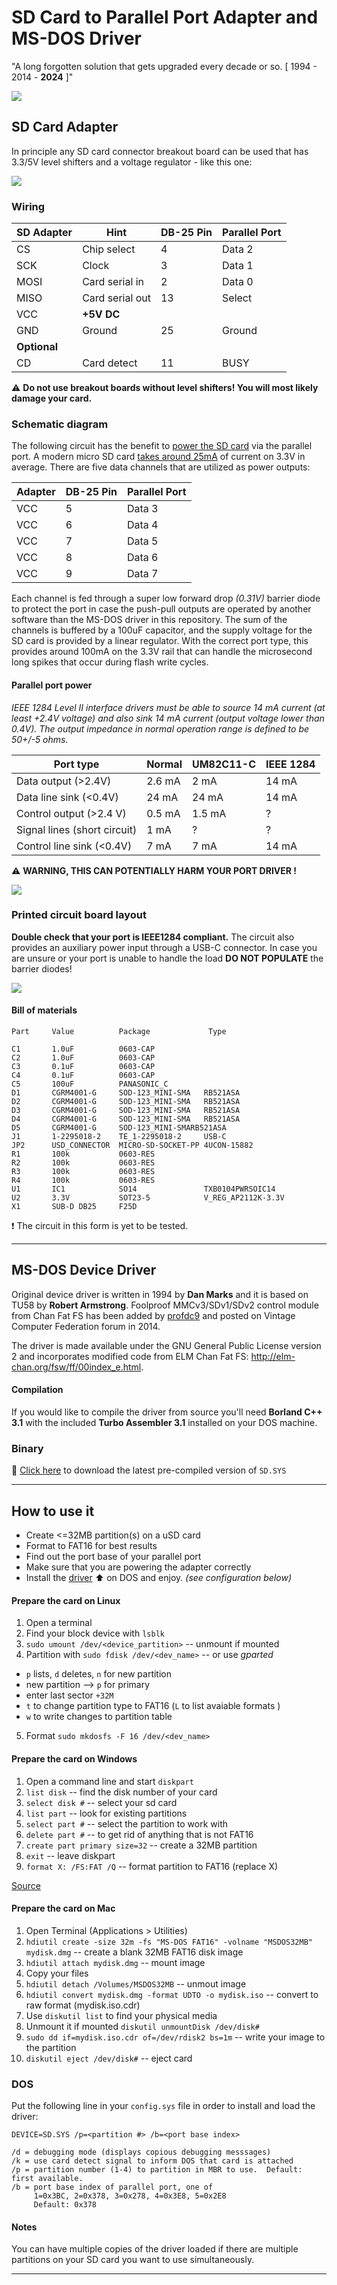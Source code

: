 # SD Card to Parallel Port Adapter and MS-DOS Driver

"A long forgotten solution that gets upgraded every decade or so. [ 1994 - 2014 - **2024** ]"

![](doc/teaser.png)

## SD Card Adapter
In principle any SD card connector breakout board can be used that has 3.3/5V level shifters and a voltage regulator - like this one:

![](doc/adapter.png)

### Wiring
| SD Adapter | Hint | DB-25 Pin | Parallel Port |
| -------- | ------- | ------- | ------- |
| CS |Chip select| 4 | Data 2 |
| SCK |Clock| 3 | Data 1 |
| MOSI |Card serial in| 2 | Data 0 |
| MISO |Card serial out| 13 | Select |
| VCC |**+5V DC**|   |  |
| GND |Ground| 25 | Ground |
| **Optional** |  | |
| CD |Card detect| 11 | BUSY|

:warning: **Do not use breakout boards without level shifters! You will most likely damage your card.**

### Schematic diagram

The following circuit has the benefit to [power the SD card](https://www.transkommunikation.ch/dateien/schaltungen/diverse_schaltungen/computer_circuits/Get%20Power%20From%20Pc%20Parallel%20Port.pdf) via the parallel port. A modern micro SD card [takes around 25mA](
https://goughlui.com/2021/02/27/experiment-microsd-card-power-consumption-spi-performance/) of current on 3.3V in average. There are five data channels that are utilized as power outputs:

| Adapter | DB-25 Pin | Parallel Port |
| -------- | ------- | ------- |
| VCC | 5 | Data 3 |
| VCC | 6 | Data 4 |
| VCC | 7 | Data 5 |
| VCC | 8 | Data 6 |
| VCC | 9 | Data 7 |

Each channel is fed through a super low forward drop *(0.31V)* barrier diode to protect the port in case the push-pull outputs are operated by another software than the MS-DOS driver in this repository. The sum of the channels is buffered by a 100uF capacitor, and the supply voltage for the SD card is provided by a linear regulator. With the correct port type, this provides around 100mA on the 3.3V rail that can handle the microsecond long spikes that occur during flash write cycles.

#### Parallel port power
*IEEE 1284 Level II interface drivers must be able to source 14 mA current (at least +2.4V
voltage) and also sink 14 mA current (output voltage lower than 0.4V). The output impedance
in normal operation range is defined to be 50+/-5 ohms.*

|Port type|Normal|UM82C11-C|IEEE 1284|
| -------- | -------- | ------- | ------- |
Data output (>2.4V)| 2.6 mA| 2 mA| 14 mA|
Data line sink (<0.4V)| 24 mA| 24 mA| 14 mA|
Control output (>2.4 V)| 0.5 mA| 1.5 mA| ?|
Signal lines (short circuit)| 1 mA| ?| ?|
Control line sink (<0.4V)| 7 mA| 7 mA| 14 mA|

:warning: **WARNING, THIS CAN POTENTIALLY HARM YOUR PORT DRIVER !**

![](doc/schematic.png)


### Printed circuit board layout

**Double check that your port is IEEE1284 compliant.**
The circuit also provides an auxiliary power input through a USB-C connector. In case you are unsure or your port is unable to handle the load **DO NOT POPULATE** the barrier diodes!

![](doc/board.png)

#### Bill of materials
```
Part     Value          Package             Type

C1       1.0uF          0603-CAP
C2       1.0uF          0603-CAP
C3       0.1uF          0603-CAP
C4       0.1uF          0603-CAP
C5       100uF          PANASONIC_C
D1       CGRM4001-G     SOD-123_MINI-SMA   RB521ASA
D2       CGRM4001-G     SOD-123_MINI-SMA   RB521ASA
D3       CGRM4001-G     SOD-123_MINI-SMA   RB521ASA
D4       CGRM4001-G     SOD-123_MINI-SMA   RB521ASA
D5       CGRM4001-G     SOD-123_MINI-SMARB521ASA
J1       1-2295018-2    TE_1-2295018-2     USB-C
JP2      USD_CONNECTOR  MICRO-SD-SOCKET-PP 4UCON-15882
R1       100k           0603-RES
R2       100k           0603-RES
R3       100k           0603-RES
R4       100k           0603-RES
U1       IC1            SO14               TXB0104PWRSOIC14
U2       3.3V           SOT23-5            V_REG_AP2112K-3.3V
X1       SUB-D DB25     F25D
```

:exclamation: The circuit in this form is yet to be tested.

****

## MS-DOS Device Driver
Original device driver is written in 1994 by **Dan Marks** and it is based on TU58 by **Robert Armstrong**. Foolproof MMCv3/SDv1/SDv2 control module from Chan Fat FS has been added by [profdc9](https://forum.vcfed.org/index.php?threads/ms-dos-driver-for-an-sd-card-connected-via-a-parallel-port.41516/) and posted on Vintage Computer Federation forum in 2014.

The driver is made available under the GNU General Public License version 2 and incorporates modified code from ELM Chan Fat FS: http://elm-chan.org/fsw/ff/00index_e.html.

#### Compilation
If you would like to compile the driver from source you'll need **Borland C++ 3.1** with the included **Turbo Assembler 3.1** installed on your DOS machine.

### Binary
:floppy_disk: [Click here](driver/SD.SYS) to download the latest pre-compiled version of `SD.SYS`

****

## How to use it

* Create <=32MB partition(s) on a uSD card
* Format to FAT16 for best results
* Find out the port base of your parallel port
* Make sure that you are powering the adapter correctly
* Install the [driver](driver/SD.SYS) :arrow_up: on DOS and enjoy. *(see configuration below)*

#### Prepare the card on Linux
1. Open a terminal
2. Find your block device with `lsblk`
3. `sudo umount /dev/<device_partition>` -- unmount if mounted
4. Partition with `sudo fdisk /dev/<dev_name>` -- or use *gparted*
  * `p` lists, `d` deletes, `n` for new partition
  * new partition --> `p` for primary
  * enter last sector `+32M`
  * `t` to change partition type to FAT16 (`L` to list avaiable formats )
  * `w` to write changes to partition table
5. Format `sudo mkdosfs -F 16 /dev/<dev_name>`


#### Prepare the card on Windows

1. Open a command line and start `diskpart`
2. `list disk` -- find the disk number of your card
3. `select disk #` -- select your sd card
4. `list part` -- look for existing partitions
5. `select part #` -- select the partition to work with
6. `delete part #` -- to get rid of anything that is not FAT16
7. `create part primary size=32` -- create a 32MB partition
8. `exit` -- leave diskpart
9. `format X: /FS:FAT /Q` -- format partition to FAT16 (replace X)

[Source](https://aesmit.org/2020/05/24/format-sd-card-fat16-on-windows-10/)

#### Prepare the card on Mac
1. Open Terminal (Applications > Utilities)
2. `hdiutil create -size 32m -fs "MS-DOS FAT16" -volname "MSDOS32MB" mydisk.dmg` -- create a blank 32MB FAT16 disk image
3. `hdiutil attach mydisk.dmg` -- mount image
4. Copy your files
5. `hdiutil detach /Volumes/MSDOS32MB` -- unmout image
6. `hdiutil convert mydisk.dmg -format UDTO -o mydisk.iso` -- convert to raw format (mydisk.iso.cdr)
7. Use `diskutil list` to find your physical media
8. Unmount it if mounted `diskutil unmountDisk /dev/disk#`
9. `sudo dd if=mydisk.iso.cdr of=/dev/rdisk2 bs=1m` -- write your image to the partition
10. `diskutil eject /dev/disk#` -- eject card

### DOS
Put the following line in your `config.sys` file in order to install and load the driver:

`DEVICE=SD.SYS /p=<partition #> /b=<port base index>`


```
/d = debugging mode (displays copious debugging messsages)
/k = use card detect signal to inform DOS that card is attached
/p = partition number (1-4) to partition in MBR to use.  Default: first available.
/b = port base index of parallel port, one of
     1=0x3BC, 2=0x378, 3=0x278, 4=0x3E8, 5=0x2E8
     Default: 0x378
```
#### Notes
You can have multiple copies of the driver loaded if there are multiple partitions on your SD card you want to use simultaneously.

****
